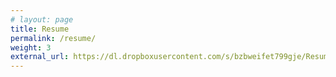 ```yaml
---
# layout: page
title: Resume
permalink: /resume/
weight: 3
external_url: https://dl.dropboxusercontent.com/s/bzbweifet799gje/Resume.pdf?dl=0
---
```


